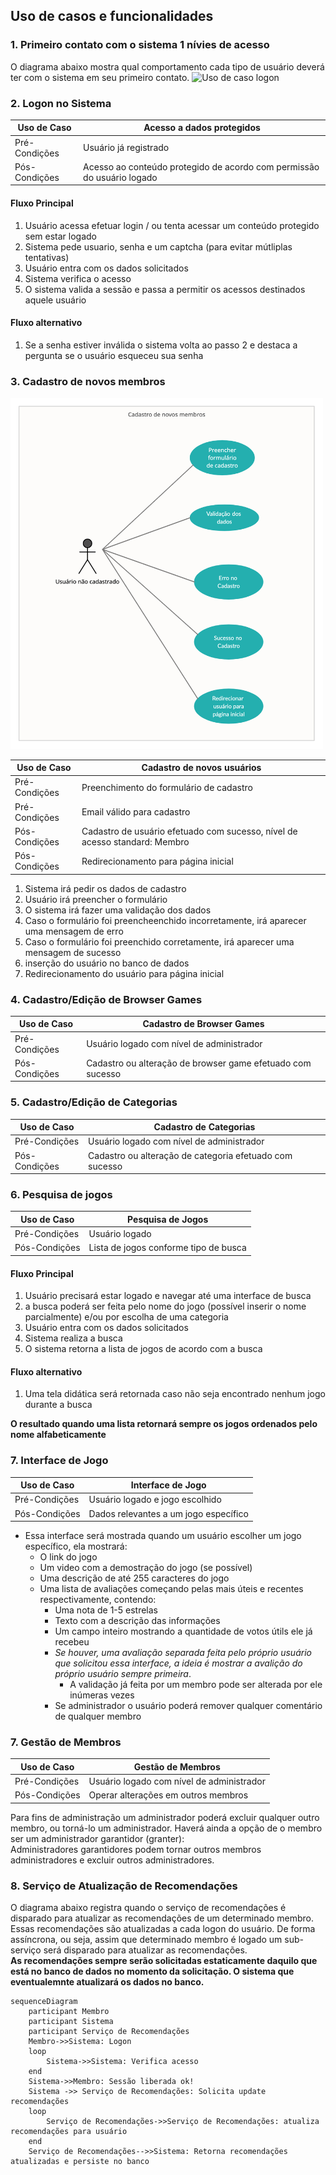 ## Uso de casos e funcionalidades
### 1. Primeiro contato com o sistema 1 nívies de acesso
O diagrama abaixo mostra qual comportamento cada tipo de usuário deverá ter com o sistema em seu primeiro contato.
![Uso de caso logon](/docs/imgs/overview_acesso.png)

### 2. Logon no Sistema

Uso de Caso   | Acesso a dados protegidos
--------------|------------
Pré-Condições  | Usuário já registrado
Pós-Condições  | Acesso ao conteúdo protegido de acordo com permissão do usuário logado

#### Fluxo Principal 
1. Usuário acessa efetuar login / ou tenta acessar um conteúdo protegido sem estar logado
2. Sistema pede usuario, senha e um captcha (para evitar mútliplas tentativas)
3. Usuário entra com os dados solicitados
4. Sistema verifica o acesso
5. O sistema valida a sessão e passa a permitir os acessos destinados aquele usuário

#### Fluxo alternativo
1. Se a senha estiver inválida o sistema volta ao passo 2 e destaca a pergunta se o usuário esqueceu sua senha

### 3. Cadastro de novos membros

<img width="500" src="/docs/imgs/cadastro.png" />

Uso de Caso   | Cadastro de novos usuários
--------------|------------
Pré-Condições  | Preenchimento do formulário de cadastro
Pré-Condições  | Email válido para cadastro
Pós-Condições  | Cadastro de usuário efetuado com sucesso, nível de acesso standard: Membro
Pós-Condições  | Redirecionamento para página inicial

1. Sistema irá pedir os dados de cadastro
2. Usuário irá preencher o formulário
3. O sistema irá fazer uma validação dos dados
4. Caso o formulário foi preencheenchido incorretamente, irá aparecer uma mensagem de erro
5. Caso o formulário foi preenchido corretamente, irá aparecer uma mensagem de sucesso
6. inserção do usuário no banco de dados
7. Redirecionamento do usuário para página inicial

### 4. Cadastro/Edição de Browser Games

Uso de Caso   | Cadastro de Browser Games
--------------|------------
Pré-Condições  | Usuário logado com nível de administrador
Pós-Condições  | Cadastro ou alteração de browser game efetuado com sucesso

### 5. Cadastro/Edição de Categorias

Uso de Caso   | Cadastro de Categorias
--------------|------------
Pré-Condições  | Usuário logado com nível de administrador
Pós-Condições  | Cadastro ou alteração de categoria efetuado com sucesso

### 6. Pesquisa de jogos

Uso de Caso   | Pesquisa de Jogos
--------------|------------
Pré-Condições  | Usuário logado
Pós-Condições  | Lista de jogos conforme tipo de busca

#### Fluxo Principal 
1. Usuário precisará estar logado e navegar até uma interface de busca
2. a busca poderá ser feita pelo nome do jogo (possível inserir o nome parcialmente) e/ou por escolha de uma categoria
3. Usuário entra com os dados solicitados
4. Sistema realiza a busca
5. O sistema retorna a lista de jogos de acordo com a busca

#### Fluxo alternativo
1. Uma tela didática será retornada caso não seja encontrado nenhum jogo durante a busca

**O resultado quando uma lista retornará sempre os jogos ordenados pelo nome alfabeticamente**

### 7. Interface de Jogo

Uso de Caso   | Interface de Jogo
--------------|------------
Pré-Condições  | Usuário logado e jogo escolhido
Pós-Condições  | Dados relevantes a um jogo específico

- Essa interface será mostrada quando um usuário escolher um jogo específico, ela mostrará:  
    - O link do jogo
    - Um video com a demostração do jogo (se possível)
    - Uma descrição de até 255 caracteres do jogo
    - Uma lista de avaliações começando pelas mais úteis e recentes respectivamente, contendo:
        - Uma nota de 1-5 estrelas
        - Texto com a descrição das informações
        - Um campo inteiro mostrando a quantidade de votos útils ele já recebeu
        - *Se houver, uma avaliação separada feita pelo próprio usuário que solicitou essa interface, a ideia é mostrar a avalição do próprio usuário sempre primeira*.
            - A validação já feita por um membro pode ser alterada por ele inúmeras vezes
        - Se administrador o usuário poderá remover qualquer comentário de qualquer membro
  

### 7. Gestão de Membros

Uso de Caso   | Gestão de Membros
--------------|------------
Pré-Condições  | Usuário logado com nível de administrador
Pós-Condições  | Operar alterações em outros membros

Para fins de administração um administrador poderá excluir qualquer outro membro, ou torná-lo um administrador.
Haverá ainda a opção de o membro ser um administrador garantidor (granter):  
Administradores garantidores podem tornar outros membros administradores e excluir outros administradores.


### 8. Serviço de Atualização de Recomendações
O diagrama abaixo registra quando o serviço de recomendações é disparado para atualizar as recomendações de um determinado membro. Essas recomendações são atualizadas a cada logon do usuário. De forma assíncrona, ou seja, assim que determinado membro é logado um sub-serviço será disparado para atualizar as recomendações.  
**As recomendações sempre serão solicitadas estaticamente daquilo que está no banco de dados no momento da solicitação. O sistema que  eventualemnte atualizará os dados no banco.**
```mermaid
sequenceDiagram
    participant Membro
    participant Sistema
    participant Serviço de Recomendações
    Membro->>Sistema: Logon
    loop
        Sistema->>Sistema: Verifica acesso
    end
    Sistema->>Membro: Sessão liberada ok!
    Sistema ->> Serviço de Recomendações: Solicita update recomendações
    loop
        Serviço de Recomendações->>Serviço de Recomendações: atualiza recomendações para usuário
    end
    Serviço de Recomendações-->>Sistema: Retorna recomendações atualizadas e persiste no banco
```

